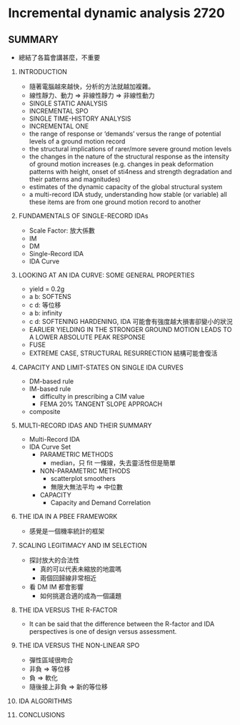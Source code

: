 # Incremental dynamic analysis 2720

## SUMMARY

- 總結了各篇會講甚麼，不重要

1. INTRODUCTION

    - 隨著電腦越來越快，分析的方法就越加複雜。
    - 線性靜力、動力 => 非線性靜力 => 非線性動力
    - SINGLE STATIC ANALYSIS
    - INCREMENTAL SPO
    - SINGLE TIME-HISTORY ANALYSIS
    - INCREMENTAL ONE
    - the range of response or ‘demands’ versus the range of potential levels of a ground motion record
    - the structural implications of rarer/more severe ground motion levels
    - the changes in the nature of the structural response as the intensity of ground motion increases (e.g. changes in peak deformation patterns with height, onset of sti4ness and strength degradation and their patterns and magnitudes)
    - estimates of the dynamic capacity of the global structural system
    - a multi-record IDA study, understanding how stable (or variable) all these items are from one ground motion record to another

2. FUNDAMENTALS OF SINGLE-RECORD IDAs

    - Scale Factor: 放大係數
    - IM
    - DM
    - Single-Record IDA
    - IDA Curve

3. LOOKING AT AN IDA CURVE: SOME GENERAL PROPERTIES

    - yield = 0.2g
    - a b: SOFTENS
    - c d: 等位移
    - a b: infinity
    - c d: SOFTENING HARDENING, IDA 可能會有強度越大損害卻變小的狀況
    - EARLIER YIELDING IN THE STRONGER GROUND MOTION LEADS TO A LOWER ABSOLUTE PEAK RESPONSE
    - FUSE
    - EXTREME CASE, STRUCTURAL RESURRECTION 結構可能會復活

4. CAPACITY AND LIMIT-STATES ON SINGLE IDA CURVES

    - DM-based rule
    - IM-based rule
        - difficulty in prescribing a CIM value
        - FEMA 20% TANGENT SLOPE APPROACH
    - composite

5. MULTI-RECORD IDAS AND THEIR SUMMARY

    - Multi-Record IDA
    - IDA Curve Set
        - PARAMETRIC METHODS
            - median，只 fit 一條線，失去靈活性但是簡單
        - NON-PARAMETRIC METHODS
            - scatterplot smoothers
            - 無限大無法平均 => 中位數
        - CAPACITY
            - Capacity and Demand Correlation

6. THE IDA IN A PBEE FRAMEWORK

    - 感覺是一個機率統計的框架

7. SCALING LEGITIMACY AND IM SELECTION

    - 探討放大的合法性
        - 真的可以代表未縮放的地震嗎
        - 兩個回歸線非常相近
    - 看 DM IM 都會影響
        - 如何挑選合適的成為一個議題

8. THE IDA VERSUS THE R-FACTOR

    - It can be said that the difference between the R-factor and IDA perspectives is one of design versus assessment.

9. THE IDA VERSUS THE NON-LINEAR SPO

    - 彈性區域很吻合
    - 非負 => 等位移
    - 負 => 軟化
    - 隨後接上非負 => 新的等位移

10. IDA ALGORITHMS
11. CONCLUSIONS
